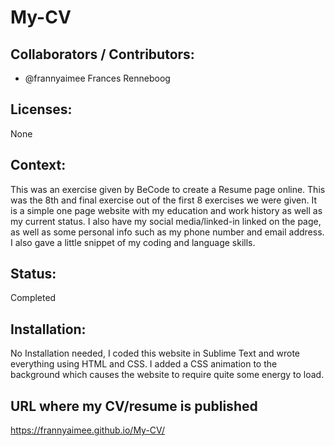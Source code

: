 # My-CV

## Collaborators / Contributors:

* @frannyaimee Frances Renneboog

## Licenses:

None

## Context: 

This was an exercise given by BeCode to create a Resume page online. This was the 8th and final exercise out of the first 8 exercises we were given. It is a simple one page website with my education and work history as well as my current status. I also have my social media/linked-in linked on the page, as well as some personal info such as my phone number and email address. I also gave a little snippet of my coding and language skills.
##  Status: 

Completed

## Installation:

No Installation needed, I coded this website in Sublime Text and wrote everything using HTML and CSS. I added a CSS animation to the background which causes the website to require quite some energy to load. 

## URL where my CV/resume is published
https://frannyaimee.github.io/My-CV/
